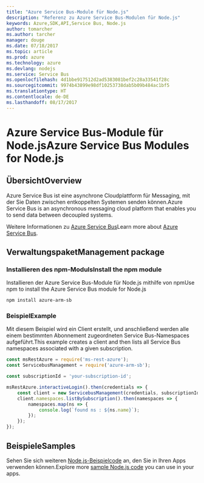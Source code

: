 ```yaml
---
title: "Azure Service Bus-Module für Node.js"
description: "Referenz zu Azure Service Bus-Modulen für Node.js"
keywords: Azure,SDK,API,Service Bus, Node.js
author: tomarcher
ms.author: tarcher
manager: douge
ms.date: 07/18/2017
ms.topic: article
ms.prod: azure
ms.technology: azure
ms.devlang: nodejs
ms.service: Service Bus
ms.openlocfilehash: 4d1bbe917512d2ad5383081bef2c28a33541f28c
ms.sourcegitcommit: 9974b43899e98df10253738dab5b09b484ac1bf5
ms.translationtype: HT
ms.contentlocale: de-DE
ms.lasthandoff: 08/17/2017
---
```

# <a name="azure-service-bus-modules-for-nodejs"></a><span data-ttu-id="f57ef-104">Azure Service Bus-Module für Node.js</span><span class="sxs-lookup"><span data-stu-id="f57ef-104">Azure Service Bus Modules for Node.js</span></span>

## <a name="overview"></a><span data-ttu-id="f57ef-105">Übersicht</span><span class="sxs-lookup"><span data-stu-id="f57ef-105">Overview</span></span>

<span data-ttu-id="f57ef-106">Azure Service Bus ist eine asynchrone Cloudplattform für Messaging, mit der Sie Daten zwischen entkoppelten Systemen senden können.</span><span class="sxs-lookup"><span data-stu-id="f57ef-106">Azure Service Bus is an asynchronous messaging cloud platform that enables you to send data between decoupled systems.</span></span>

<span data-ttu-id="f57ef-107">Weitere Informationen zu [Azure Service Bus](https://docs.microsoft.com/azure/service-bus-messaging/service-bus-messaging-overview)</span><span class="sxs-lookup"><span data-stu-id="f57ef-107">Learn more about [Azure Service Bus](https://docs.microsoft.com/azure/service-bus-messaging/service-bus-messaging-overview).</span></span>

## <a name="management-package"></a><span data-ttu-id="f57ef-108">Verwaltungspaket</span><span class="sxs-lookup"><span data-stu-id="f57ef-108">Management package</span></span>

### <a name="install-the-npm-module"></a><span data-ttu-id="f57ef-109">Installieren des npm-Moduls</span><span class="sxs-lookup"><span data-stu-id="f57ef-109">Install the npm module</span></span>

<span data-ttu-id="f57ef-110">Installieren der Azure Service Bus-Module für Node.js mithilfe von npm</span><span class="sxs-lookup"><span data-stu-id="f57ef-110">Use npm to install the Azure Service Bus module for Node.js</span></span>

```bash
npm install azure-arm-sb
```

### <a name="example"></a><span data-ttu-id="f57ef-111">Beispiel</span><span class="sxs-lookup"><span data-stu-id="f57ef-111">Example</span></span>

<span data-ttu-id="f57ef-112">Mit diesem Beispiel wird ein Client erstellt, und anschließend werden alle einem bestimmten Abonnement zugeordneten Service Bus-Namespaces aufgeführt.</span><span class="sxs-lookup"><span data-stu-id="f57ef-112">This example creates a client and then lists all Service Bus namespaces associated with a given subscription.</span></span>

```javascript
const msRestAzure = require('ms-rest-azure');
const ServicebusManagement = require('azure-arm-sb');

const subscriptionId = 'your-subscription-id';

msRestAzure.interactiveLogin().then(credentials => {
    const client = new ServicebusManagement(credentials, subscriptionId);
    client.namespaces.listBySubscription().then(namespaces => {
        namespaces.map(ns => {
            console.log(`found ns : ${ns.name}`);
        });
    });
});
```

## <a name="samples"></a><span data-ttu-id="f57ef-113">Beispiele</span><span class="sxs-lookup"><span data-stu-id="f57ef-113">Samples</span></span>

<span data-ttu-id="f57ef-114">Sehen Sie sich weiteren [Node.js-Beispielcode](https://azure.microsoft.com/resources/samples/?platform=nodejs) an, den Sie in Ihren Apps verwenden können.</span><span class="sxs-lookup"><span data-stu-id="f57ef-114">Explore more [sample Node.js code](https://azure.microsoft.com/resources/samples/?platform=nodejs) you can use in your apps.</span></span>
